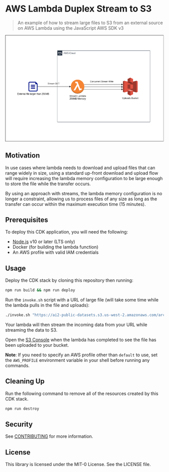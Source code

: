 # AWS Lambda Duplex Stream to S3

> An example of how to stream large files to S3 from an external source on AWS
> Lambda using the JavaScript AWS SDK v3

![Architecture](./docs/architecture.png)

## Motivation

In use cases where lambda needs to download and upload files that can range
widely in size, using a standard up-front download and upload flow will
require increasing the lambda memory configuration to be large enough to store
the file while the transfer occurs.

By using an approach with streams, the lambda memory configuration is no longer
a constraint, allowing us to process files of any size as long as the transfer
can occur within the maximum execution time (15 minutes).

## Prerequisites

To deploy this CDK application, you will need the following:

- [Node.js](https://nodejs.org/en/download/) v10 or later (LTS only)
- Docker (for building the lambda function)
- An AWS profile with valid IAM credentials

## Usage

Deploy the CDK stack by cloning this repository then running:

```bash
npm run build && npm run deploy
```

Run the `invoke.sh` script with a URL of large file (will take some time while
the lambda pulls in the file and uploads):

```bash
./invoke.sh "https://ai2-public-datasets.s3.us-west-2.amazonaws.com/arc/ARC-V1-Feb2018.zip" # 649 MB file
```

Your lambda will then stream the incoming data from your URL while streaming the
data to S3.

Open the [S3 Console](https://s3.console.aws.amazon.com/s3/home?region=us-east-1)
when the lambda has completed to see the file has been uploaded to your bucket.

**Note**: If you need to specify an AWS profile other than `default` to use,
set the `AWS_PROFILE` environment variable in your shell before running
any commands.

## Cleaning Up

Run the following command to remove all of the resources created by this CDK stack.

```bash
npm run destroy
```

## Security

See [CONTRIBUTING](CONTRIBUTING.md#security-issue-notifications) for more information.

## License

This library is licensed under the MIT-0 License. See the LICENSE file.
